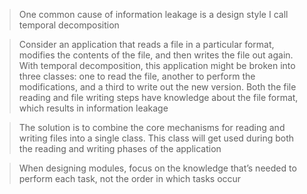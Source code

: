 > One common cause of information leakage is a design style I call temporal decomposition

> Consider an application that reads a file in a particular format, modifies the contents of the file, and then writes the file out again. With temporal decomposition, this application might be broken into three classes: one to read the file, another to perform the modifications, and a third to write out the new version. Both the file reading and file writing steps have knowledge about the file format, which results in information leakage

> The solution is to combine the core mechanisms for reading and writing files into a single class. This class will get used during both the reading and writing phases of the application

> When designing modules, focus on the knowledge that’s needed to perform each task, not the order in which tasks occur

